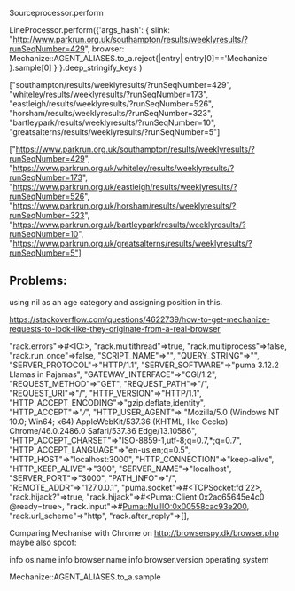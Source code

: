 Sourceprocessor.perform

LineProcessor.perform({'args_hash': { slink: "http://www.parkrun.org.uk/southampton/results/weeklyresults/?runSeqNumber=429", browser: Mechanize::AGENT_ALIASES.to_a.reject{|entry| entry[0]=='Mechanize' }.sample[0] } }.deep_stringify_keys )


["southampton/results/weeklyresults/?runSeqNumber=429", "whiteley/results/weeklyresults/?runSeqNumber=173", "eastleigh/results/weeklyresults/?runSeqNumber=526", "horsham/results/weeklyresults/?runSeqNumber=323", "bartleypark/results/weeklyresults/?runSeqNumber=10", "greatsalterns/results/weeklyresults/?runSeqNumber=5"]

["https://www.parkrun.org.uk/southampton/results/weeklyresults/?runSeqNumber=429",
 "https://www.parkrun.org.uk/whiteley/results/weeklyresults/?runSeqNumber=173",
 "https://www.parkrun.org.uk/eastleigh/results/weeklyresults/?runSeqNumber=526",
 "https://www.parkrun.org.uk/horsham/results/weeklyresults/?runSeqNumber=323",
 "https://www.parkrun.org.uk/bartleypark/results/weeklyresults/?runSeqNumber=10",
 "https://www.parkrun.org.uk/greatsalterns/results/weeklyresults/?runSeqNumber=5"]



Problems:
---------

using nil as an age category and assigning position in this.

https://stackoverflow.com/questions/4622739/how-to-get-mechanize-requests-to-look-like-they-originate-from-a-real-browser


  "rack.errors"=>#<IO:<STDERR>>,
     "rack.multithread"=>true,
     "rack.multiprocess"=>false,
     "rack.run_once"=>false,
     "SCRIPT_NAME"=>"",
     "QUERY_STRING"=>"",
     "SERVER_PROTOCOL"=>"HTTP/1.1",
     "SERVER_SOFTWARE"=>"puma 3.12.2 Llamas in Pajamas",
     "GATEWAY_INTERFACE"=>"CGI/1.2",
     "REQUEST_METHOD"=>"GET",
     "REQUEST_PATH"=>"/",
     "REQUEST_URI"=>"/",
     "HTTP_VERSION"=>"HTTP/1.1",
     "HTTP_ACCEPT_ENCODING"=>"gzip,deflate,identity",
     "HTTP_ACCEPT"=>"*/*",
     "HTTP_USER_AGENT"=>
      "Mozilla/5.0 (Windows NT 10.0; Win64; x64) AppleWebKit/537.36 (KHTML, like Gecko) Chrome/46.0.2486.0 Safari/537.36 Edge/13.10586",
     "HTTP_ACCEPT_CHARSET"=>"ISO-8859-1,utf-8;q=0.7,*;q=0.7",
     "HTTP_ACCEPT_LANGUAGE"=>"en-us,en;q=0.5",
     "HTTP_HOST"=>"localhost:3000",
     "HTTP_CONNECTION"=>"keep-alive",
     "HTTP_KEEP_ALIVE"=>"300",
     "SERVER_NAME"=>"localhost",
     "SERVER_PORT"=>"3000",
     "PATH_INFO"=>"/",
     "REMOTE_ADDR"=>"127.0.0.1",
     "puma.socket"=>#<TCPSocket:fd 22>,
     "rack.hijack?"=>true,
     "rack.hijack"=>#<Puma::Client:0x2ac65645e4c0 @ready=true>,
     "rack.input"=>#<Puma::NullIO:0x00558cac93e200>,
     "rack.url_scheme"=>"http",
     "rack.after_reply"=>[],


Comparing Mechanise with Chrome on http://browserspy.dk/browser.php  maybe also spoof:

info os.name
info browser.name
info browser.version
operating system


Mechanize::AGENT_ALIASES.to_a.sample


